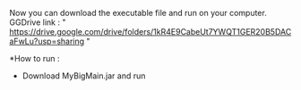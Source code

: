 Now you can download the executable file and run on your computer.
GGDrive link :  " https://drive.google.com/drive/folders/1kR4E9CabeUt7YWQT1GER20B5DACaFwLu?usp=sharing "

*How to run :
- Download MyBigMain.jar and run

